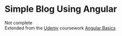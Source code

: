 # Simple Blog Using Angular
Not complete </br>
Extended from the 
[Udemy](https://udemy.com) coursework
[Angular Basics](https://teamtreehouse.com/library/angular-basics-2)
